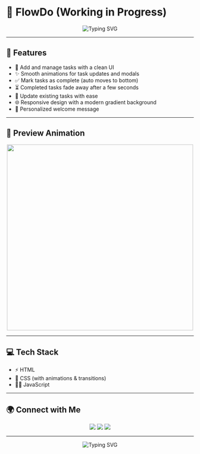 # 🌊 FlowDo  (Working in Progress)

<p align="center">
  <img src="https://readme-typing-svg.demolab.com?font=Fira+Code&pause=1000&color=3B82F6&center=true&vCenter=true&width=435&lines=Welcome+to+FlowDo!;Smart+Task+Manager;Animated+and+Beautiful;Built+by+Sam+✨" alt="Typing SVG" />
</p>

---

## 🚀 Features  
- 📝 Add and manage tasks with a clean UI  
- ✨ Smooth animations for task updates and modals  
- ✅ Mark tasks as complete (auto moves to bottom)  
- ⏳ Completed tasks fade away after a few seconds  
- 🔄 Update existing tasks with ease  
- 🌐 Responsive design with a modern gradient background  
- 👋 Personalized welcome message  

---

## 🎥 Preview Animation  
<p align="center">
  <img src="https://media.giphy.com/media/v1.Y2lkPTc5MGI3NjExaDdoNzJpcnlpdTV6ZDV4eHBlbnVoMXZsMG1jNnZzYzN5cGJ1c2g4ZiZlcD12MV9naWZzX3NlYXJjaCZjdD1n/qgQUggAC3Pfv687qPC/giphy.gif" width="500" />
</p>

---

## 💻 Tech Stack  
- ⚡ HTML  
- 🎨 CSS (with animations & transitions)  
- 🧑‍💻 JavaScript  

---

## 🌍 Connect with Me  

<p align="center">
  <a href="https://github.com/owsam22" target="_blank"><img src="https://img.shields.io/badge/GitHub-171515?style=for-the-badge&logo=github&logoColor=white" /></a>
  <a href="https://linkedin.com/in/samarpan22" target="_blank"><img src="https://img.shields.io/badge/LinkedIn-0077B5?style=for-the-badge&logo=linkedin&logoColor=white" /></a>
  <a href="https://instagram.com/owsam22" target="_blank"><img src="https://img.shields.io/badge/Instagram-1DA1F2?style=for-the-badge&logo=instagram&logoColor=white" /></a>
</p>

---

<p align="center">
  <img src="https://readme-typing-svg.demolab.com?font=Fira+Code&pause=1000&color=10B981&center=true&vCenter=true&width=435&lines=Made+with+❤️+by+Sam;Keep+Flowing+with+FlowDo!" alt="Typing SVG" />
</p>
